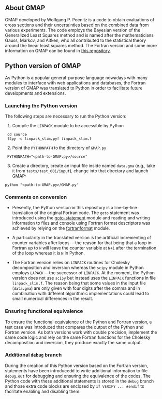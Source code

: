 ## About GMAP

GMAP developed by Wolfgang P. Poenitz is a code to obtain evaluations
of cross sections and their uncertainties based on the combined data
from various experiments. The code employs the Bayesian version
of the Generalized Least Squares method and is named after the
mathematicians Gauss, Markov, and Aitken, who all contributed
to the statistical theory around the linear least squares method.
The Fortran version and some more information on GMAP can be found
in [this repository](https://github.com/iaea-nds/GMAP-Fortran).

## Python version of GMAP 

As Python is a popular general-purpose language nowadays with many
modules to interface with web applications and databases, the Fortran
version of GMAP was translated to Python in order to facilitate future
developments and extensions.

### Launching the Python version

The following steps are necessary to run the Python version:

1. Compile the `LINPACK` module to be accessible by Python
```
 cd source
 f2py -c linpack_slim.pyf linpack_slim.f
```
2. Point the `PYTHONPATH` to the directory of `GMAP.py`
```
 PYTHONPATH="<path-to-GMAP.py>/source"
```
3. Create a directory, create an input file inside named `data.gma`
(e.g., take it from `tests/test_001/input`), change into that directory
and launch GMAP:
```
python "<path-to-GMAP.py>/GMAP.py"
```

### Comments on conversion

- Presently, the Python version in this repository is a line-by-line translation
of the original Fortran code.
The `goto` statement was introduced using the
[goto-statement] module and reading and writing information to files and
console using Fortran format descriptors was achieved by relying on the
[fortranformat] module.

- A particularity in the translated version is the
artificial incrementing of counter variables after loops---the reason for that
being that a loop in Fortran up to `N` will leave the counter variable at `N+1`
after the termination of the loop whereas it is `N` in Python.

- The Fortran version relies on `LINPACK` routines for Cholesky decomposition and
inversion whereas the `scipy` module in Python employs `LAPACK`---the successor
of `LINPACK`. At the moment, the Python version does not use `scipy` 
but instead uses the `LINPACK` functions in file `linpack_slim.f`. The reason
being that some values in the input file (`data.gma`) are only given with four
digits after the comma and in combination with different algorithmic
implementations could lead to small numerical differences in the result.

[goto-statement]: https://pypi.org/project/goto-statement/
[fortranformat]: https://pypi.org/project/fortranformat/ 

### Ensuring functional equivalence

To ensure the functional equivalence of the Python and Fortran version,
a test case was introduced that compares the output of the Python and Fortran
version. As both versions work with double precision, implement
the same code logic and rely on the same Fortran functions for the
Cholesky decomposition and inversion, they produce exactly the same output.

### Additional `debug` branch

During the creation of this Python version based on the Fortran version,
statements have been introducedd to write additional information to file
`debug.out` for debugging and ensuring the equivalence of the codes.
The Python code with these additional statements is stored in the
`debug` branch and those extra code blocks are enclosed by
`if VERIFY ... #endif` to facilitate enabling and disabling them.
